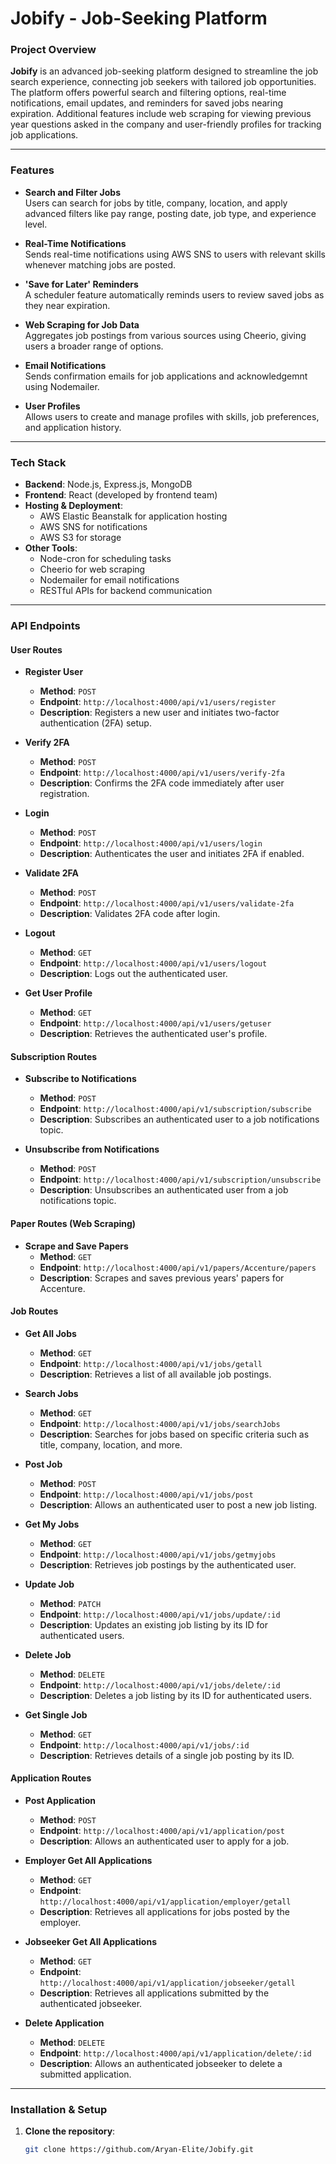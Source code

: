 # Jobify - Job-Seeking Platform

### Project Overview
**Jobify** is an advanced job-seeking platform designed to streamline the job search experience, connecting job seekers with tailored job opportunities. The platform offers powerful search and filtering options, real-time notifications, email updates, and reminders for saved jobs nearing expiration. Additional features include web scraping for viewing previous year questions asked in the company and user-friendly profiles for tracking job applications.

---

### Features
- **Search and Filter Jobs**  
   Users can search for jobs by title, company, location, and apply advanced filters like pay range, posting date, job type, and experience level.

- **Real-Time Notifications**  
   Sends real-time notifications using AWS SNS to users with relevant skills whenever matching jobs are posted.

- **'Save for Later' Reminders**  
   A scheduler feature automatically reminds users to review saved jobs as they near expiration.

- **Web Scraping for Job Data**  
   Aggregates job postings from various sources using Cheerio, giving users a broader range of options.

- **Email Notifications**  
   Sends confirmation emails for job applications and acknowledgemnt using Nodemailer.

- **User Profiles**  
   Allows users to create and manage profiles with skills, job preferences, and application history.

---

### Tech Stack
- **Backend**: Node.js, Express.js, MongoDB
- **Frontend**: React (developed by frontend team)
- **Hosting & Deployment**:  
   - AWS Elastic Beanstalk for application hosting  
   - AWS SNS for notifications  
   - AWS S3 for storage  
- **Other Tools**:  
   - Node-cron for scheduling tasks  
   - Cheerio for web scraping  
   - Nodemailer for email notifications  
   - RESTful APIs for backend communication  

---
### API Endpoints

#### User Routes
- **Register User**
  - **Method**: `POST`
  - **Endpoint**: `http://localhost:4000/api/v1/users/register`
  - **Description**: Registers a new user and initiates two-factor authentication (2FA) setup.
  
- **Verify 2FA**
  - **Method**: `POST`
  - **Endpoint**: `http://localhost:4000/api/v1/users/verify-2fa`
  - **Description**: Confirms the 2FA code immediately after user registration.
  
- **Login**
  - **Method**: `POST`
  - **Endpoint**: `http://localhost:4000/api/v1/users/login`
  - **Description**: Authenticates the user and initiates 2FA if enabled.
  
- **Validate 2FA**
  - **Method**: `POST`
  - **Endpoint**: `http://localhost:4000/api/v1/users/validate-2fa`
  - **Description**: Validates 2FA code after login.
  
- **Logout**
  - **Method**: `GET`
  - **Endpoint**: `http://localhost:4000/api/v1/users/logout`
  - **Description**: Logs out the authenticated user.
  
- **Get User Profile**
  - **Method**: `GET`
  - **Endpoint**: `http://localhost:4000/api/v1/users/getuser`
  - **Description**: Retrieves the authenticated user's profile.

#### Subscription Routes
- **Subscribe to Notifications**
  - **Method**: `POST`
  - **Endpoint**: `http://localhost:4000/api/v1/subscription/subscribe`
  - **Description**: Subscribes an authenticated user to a job notifications topic.
  
- **Unsubscribe from Notifications**
  - **Method**: `POST`
  - **Endpoint**: `http://localhost:4000/api/v1/subscription/unsubscribe`
  - **Description**: Unsubscribes an authenticated user from a job notifications topic.

#### Paper Routes (Web Scraping)
- **Scrape and Save Papers**
  - **Method**: `GET`
  - **Endpoint**: `http://localhost:4000/api/v1/papers/Accenture/papers`
  - **Description**: Scrapes and saves previous years' papers for Accenture.

#### Job Routes
- **Get All Jobs**
  - **Method**: `GET`
  - **Endpoint**: `http://localhost:4000/api/v1/jobs/getall`
  - **Description**: Retrieves a list of all available job postings.
  
- **Search Jobs**
  - **Method**: `GET`
  - **Endpoint**: `http://localhost:4000/api/v1/jobs/searchJobs`
  - **Description**: Searches for jobs based on specific criteria such as title, company, location, and more.
  
- **Post Job**
  - **Method**: `POST`
  - **Endpoint**: `http://localhost:4000/api/v1/jobs/post`
  - **Description**: Allows an authenticated user to post a new job listing.
  
- **Get My Jobs**
  - **Method**: `GET`
  - **Endpoint**: `http://localhost:4000/api/v1/jobs/getmyjobs`
  - **Description**: Retrieves job postings by the authenticated user.
  
- **Update Job**
  - **Method**: `PATCH`
  - **Endpoint**: `http://localhost:4000/api/v1/jobs/update/:id`
  - **Description**: Updates an existing job listing by its ID for authenticated users.
  
- **Delete Job**
  - **Method**: `DELETE`
  - **Endpoint**: `http://localhost:4000/api/v1/jobs/delete/:id`
  - **Description**: Deletes a job listing by its ID for authenticated users.
  
- **Get Single Job**
  - **Method**: `GET`
  - **Endpoint**: `http://localhost:4000/api/v1/jobs/:id`
  - **Description**: Retrieves details of a single job posting by its ID.

#### Application Routes
- **Post Application**
  - **Method**: `POST`
  - **Endpoint**: `http://localhost:4000/api/v1/application/post`
  - **Description**: Allows an authenticated user to apply for a job.
  
- **Employer Get All Applications**
  - **Method**: `GET`
  - **Endpoint**: `http://localhost:4000/api/v1/application/employer/getall`
  - **Description**: Retrieves all applications for jobs posted by the employer.
  
- **Jobseeker Get All Applications**
  - **Method**: `GET`
  - **Endpoint**: `http://localhost:4000/api/v1/application/jobseeker/getall`
  - **Description**: Retrieves all applications submitted by the authenticated jobseeker.
  
- **Delete Application**
  - **Method**: `DELETE`
  - **Endpoint**: `http://localhost:4000/api/v1/application/delete/:id`
  - **Description**: Allows an authenticated jobseeker to delete a submitted application.

---

### Installation & Setup

1. **Clone the repository**:
   ```bash
   git clone https://github.com/Aryan-Elite/Jobify.git
